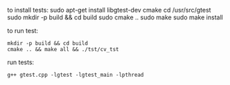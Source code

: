 to install tests:
sudo apt-get install libgtest-dev cmake
cd /usr/src/gtest
sudo mkdir -p build && cd build
sudo cmake ..
sudo make
sudo make install

to run test:
```
mkdir -p build && cd build
cmake .. && make all && ./tst/cv_tst
```

run tests:
```
g++ gtest.cpp -lgtest -lgtest_main -lpthread
```
